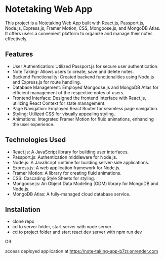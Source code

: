 # Notetaking Web App

This project is a Notetaking Web App built with React.js, Passport.js, Node.js, Express.js, Framer Motion, CSS, Mongoose.js, and MongoDB Atlas. It offers users a convenient platform to organize and manage their notes effectively.

## Features


- User Authentication: Utilized Passport.js for secure user authentication.
- Note Taking- Allows users to create, save and delete notes.
- Backend Functionality: Created backend functionalities using Node.js and Express.js for route handling.
- Database Management: Employed Mongoose.js and MongoDB Atlas for efficient management of the respective notes of users.
- Frontend Interface: Designed the frontend interface with React.js, utilizing React Context for state management.
- Page Navigation: Employed React Router for seamless page navigation.
- Styling: Utilized CSS for visually appealing styling.
- Animations: Integrated Framer Motion for fluid animations, enhancing the user experience.

## Technologies Used

- React.js: A JavaScript library for building user interfaces.
- Passport.js: Authentication middleware for Node.js.
- Node.js: A JavaScript runtime for building server-side applications.
- Express.js: A web application framework for Node.js.
- Framer Motion: A library for creating fluid animations.
- CSS: Cascading Style Sheets for styling.
- Mongoose.js: An Object Data Modeling (ODM) library for MongoDB and Node.js.
- MongoDB Atlas: A fully-managed cloud database service.

## Installation

- clone repo
- cd to server folder, start server with node server
- cd to project folder and start react dev server with npm run dev

OR

access deployed application at https://note-taking-app-b7zr.onrender.com
